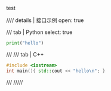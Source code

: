 test


//// details | 接口示例
    open: true

/// tab | Python
    select: true

```python
print("hello")
```
/// 
/// tab | C++

```cpp
#include <iostream>
int main(){ std::cout << "hello\n"; }
```
///
/////

